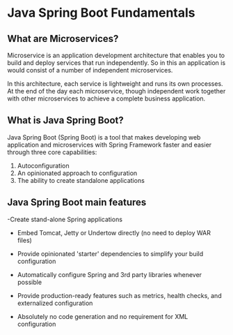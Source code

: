 # Java Spring Boot Fundamentals
## What are Microservices?
Microservice is an application development architecture that enables you to build and deploy services that run independently. So in this an application is would consist of a number of independent microservices.

In this architecture, each service is lightweight and runs its own processes. At the end of the day each microservice, though independent work together with other microservices to achieve a complete business application.

## What is Java Spring Boot?
Java Spring Boot (Spring Boot) is a tool that makes developing web application and microservices with Spring Framework faster and easier through three core capabilities:
1. Autoconfiguration
2. An opinionated approach to configuration
3. The ability to create standalone applications

## Java Spring Boot main features
-Create stand-alone Spring applications

- Embed Tomcat, Jetty or Undertow directly (no need to deploy WAR files)

- Provide opinionated 'starter' dependencies to simplify your build configuration

- Automatically configure Spring and 3rd party libraries whenever possible

- Provide production-ready features such as metrics, health checks, and externalized configuration

- Absolutely no code generation and no requirement for XML configuration 
